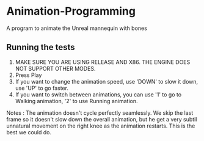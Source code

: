 # Animation-Programming

A program to animate the Unreal mannequin with bones

## Running the tests

1. MAKE SURE YOU ARE USING RELEASE AND X86. THE ENGINE DOES NOT SUPPORT OTHER MODES.
2. Press Play
3. If you want to change the animation speed, use 'DOWN' to slow it down, use 'UP' to go faster.
4. If you want to switch between animations, you can use '1' to go to Walking animation, '2' to use Running animation.

Notes : The animation doesn't cycle perfectly seamlessly. We skip the last frame so it doesn't slow down the overall animation, 
but he get a very subtil unnatural movement on the right knee as the animation restarts. This is the best we
could do.
